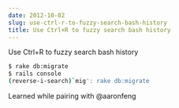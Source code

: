 ```yaml
---
date: 2012-10-02
slug: use-ctrl-r-to-fuzzy-search-bash-history
title: Use Ctrl+R to fuzzy search bash history
---
```


Use Ctrl+R to fuzzy search bash history

```sh
$ rake db:migrate
$ rails console
(reverse-i-search)`mig': rake db:migrate
```

Learned while pairing with @aaronfeng
